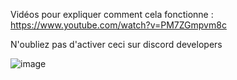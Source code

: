 Vidéos pour expliquer comment cela fonctionne : 
https://www.youtube.com/watch?v=PM7ZGmpvm8c



N'oubliez pas d'activer ceci sur discord developers



![image](https://user-images.githubusercontent.com/99037050/152653847-76c92f54-acde-4641-b89d-35d4876fb93d.png)

